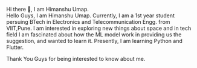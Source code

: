 Hi there 👋, I am Himanshu Umap. <br>
Hello Guys, I am Himanshu Umap. Currently, I am a 1st year student persuing BTech in Electronics and Telecommunication Engg. from VIIT,Pune. I am interested in exploring new things about space and in tech field I am fascinated about how the ML model work in providing us the suggestion, and wanted to learn it. Presently, I am learning Python and Flutter.

Thank You Guys for being interested to know about me.

<!--
 Simultaneously, I am also pursuying a BSc(Hons) in DS and AI from IIT,Guwahati.
**Himanshu-Umap/Himanshu-Umap** is a ✨ _special_ ✨ repository because its `README.md` (this file) appears on your GitHub profile.

Here are some ideas to get you started:

- 🔭 I’m currently working on ...
- 🌱 I’m currently learning ...
- 👯 I’m looking to collaborate on ...
- 🤔 I’m looking for help with ...
- 💬 Ask me about ...
- 📫 How to reach me: ...
- 😄 Pronouns: ...
- ⚡ Fun fact: ...
-->
